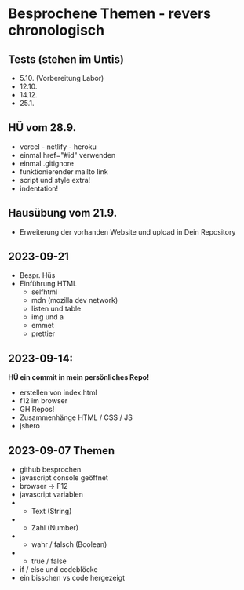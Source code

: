 # Besprochene Themen - revers chronologisch

## Tests (stehen im Untis)

-   5.10. (Vorbereitung Labor)
-   12.10.
-   14.12.
-   25.1.

## HÜ vom 28.9.

-   vercel - netlify - heroku
-   einmal href="#id" verwenden
-   einmal .gitignore
-   funktionierender mailto link
-   script und style extra!
-   indentation!

## Hausübung vom 21.9.

-   Erweiterung der vorhanden Website und upload in Dein Repository

## 2023-09-21

-   Bespr. Hüs
-   Einführung HTML
    -   selfhtml
    -   mdn (mozilla dev network)
    -   listen und table
    -   img und a
    -   emmet
    -   prettier

## 2023-09-14:

**HÜ ein commit in mein persönliches Repo!**

-   erstellen von index.html
-   f12 im browser
-   GH Repos!
-   Zusammenhänge HTML / CSS / JS
-   jshero

## 2023-09-07 Themen

-   github besprochen
-   javascript console geöffnet
-   browser -> F12
-   javascript variablen
-   -   Text (String)
-   -   Zahl (Number)
-   -   wahr / falsch (Boolean)
-   -   true / false
-   if / else und codeblöcke
-   ein bisschen vs code hergezeigt

